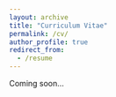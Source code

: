 ```yaml
---
layout: archive
title: "Curriculum Vitae"
permalink: /cv/
author_profile: true
redirect_from:
  - /resume
---
```


Coming soon...